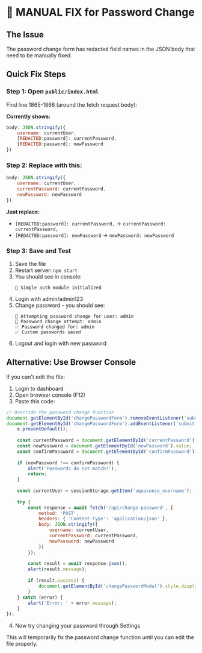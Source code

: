 # 🔧 MANUAL FIX for Password Change

## The Issue
The password change form has redacted field names in the JSON body that need to be manually fixed.

## Quick Fix Steps

### Step 1: Open `public/index.html`
Find line 1865-1866 (around the fetch request body):

**Currently shows:**
```javascript
body: JSON.stringify({
    username: currentUser,
    [REDACTED:password]: currentPassword,
    [REDACTED:password]: newPassword
})
```

### Step 2: Replace with this:
```javascript
body: JSON.stringify({
    username: currentUser,
    currentPassword: currentPassword,
    newPassword: newPassword
})
```

**Just replace:**
- `[REDACTED:password]: currentPassword,` → `currentPassword: currentPassword,`
- `[REDACTED:password]: newPassword` → `newPassword: newPassword`

### Step 3: Save and Test
1. Save the file
2. Restart server: `npm start`
3. You should see in console:
   ```
   🚀 Simple auth module initialized
   ```
4. Login with admin/admin123
5. Change password - you should see:
   ```
   🔄 Attempting password change for user: admin
   🔄 Password change attempt: admin
   ✅ Password changed for: admin
   ✅ Custom passwords saved
   ```
6. Logout and login with new password

## Alternative: Use Browser Console
If you can't edit the file:

1. Login to dashboard
2. Open browser console (F12)
3. Paste this code:
```javascript
// Override the password change function
document.getElementById('changePasswordForm').removeEventListener('submit', arguments.callee);
document.getElementById('changePasswordForm').addEventListener('submit', async function(e) {
    e.preventDefault();
    
    const currentPassword = document.getElementById('currentPassword').value;
    const newPassword = document.getElementById('newPassword').value;
    const confirmPassword = document.getElementById('confirmPassword').value;
    
    if (newPassword !== confirmPassword) {
        alert('Passwords do not match!');
        return;
    }
    
    const currentUser = sessionStorage.getItem('aquasense_username');
    
    try {
        const response = await fetch('/api/change-password', {
            method: 'POST',
            headers: { 'Content-Type': 'application/json' },
            body: JSON.stringify({
                username: currentUser,
                currentPassword: currentPassword,
                newPassword: newPassword
            })
        });
        
        const result = await response.json();
        alert(result.message);
        
        if (result.success) {
            document.getElementById('changePasswordModal').style.display = 'none';
        }
    } catch (error) {
        alert('Error: ' + error.message);
    }
});
```

4. Now try changing your password through Settings

This will temporarily fix the password change function until you can edit the file properly.

